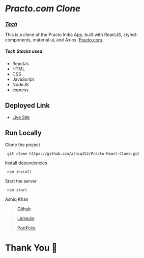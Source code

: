 # **_Practo.com Clone_**

### _<u>Tech</u>_

This is a clone of the Practo India App, built with ReactJS, styled-components, material ui, and Axios.  <a href="https://www.Practo.com" target="_blank">Practo.com</a>.

<div style='page-break-after: always'></div>

##### Tech Stacks used

- ReactJs
- HTML
- CSS
- JavaScript
- NodeJS
- express

<div style='page-break-after: always'></div>

## Deployed Link

 - [Live Site](https://practo-pranavdalvi9.vercel.app/)
 
<div style='page-break-after: always'></div>

## Run Locally

Clone the project

```http
 git clone https://github.com/ashiq352/Practo-React-Clone.git
```

Install dependencies

```http
 npm install
```

Start the server

```http
 npm start
```


<div style='page-break-after: always'></div>


Ashiq Khan

> <a href="https://github.com/ashiq352" target="_blank">Github</a>

> <a href="https://www.linkedin.com/in/ashiq-khan-412709222" target="_blank">Linkedin</a>

> <a href="https://ashiqkhan-portfilio.netlify.app/#/" target="_blank">PortFolio</a>




# Thank You :sparkling_heart:
